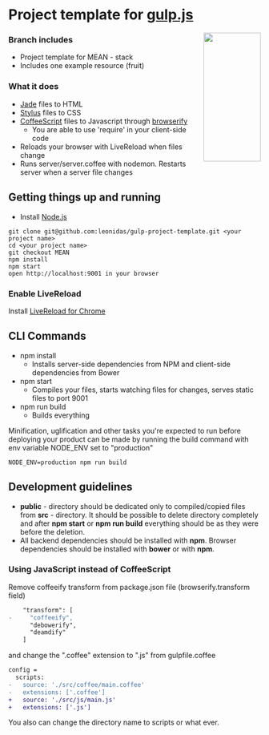 # Project template for [gulp.js](http://gulpjs.com/)
<img width="114px" height="257px" align="right" src="https://raw.githubusercontent.com/gulpjs/artwork/master/gulp-2x.png"/>

### Branch includes
* Project template for MEAN - stack
* Includes one example resource (fruit)

### What it does
* [Jade](http://jade-lang.com) files to HTML
* [Stylus](http://learnboost.github.io/stylus) files to CSS
* [CoffeeScript](http://coffeescript.org/) files to Javascript through [browserify](http://browserify.org/)
    * You are able to use 'require' in your client-side code
* Reloads your browser with LiveReload when files change
* Runs server/server.coffee with nodemon. Restarts server when a server file changes

## Getting things up and running
- Install [Node.js](http://nodejs.org)

````
git clone git@github.com:leonidas/gulp-project-template.git <your project name>
cd <your project name>
git checkout MEAN
npm install
npm start
open http://localhost:9001 in your browser
````

### Enable LiveReload
Install [LiveReload for Chrome](https://chrome.google.com/webstore/detail/livereload/jnihajbhpnppcggbcgedagnkighmdlei?hl=en)

## CLI Commands

* npm install
    * Installs server-side dependencies from NPM and client-side dependencies from Bower
* npm start
    * Compiles your files, starts watching files for changes, serves static files to port 9001
* npm run build
    * Builds everything

Minification, uglification and other tasks you're expected to run before deploying your product can be made by running the build command with env variable NODE_ENV set to "production"

    NODE_ENV=production npm run build

## Development guidelines
* **public** - directory should be dedicated only to compiled/copied files from **src** - directory.
  It should be possible to delete directory completely and after **npm start** or **npm run build** everything should be as they were before the deletion.
* All backend dependencies should be installed with **npm**. Browser dependencies should be installed with **bower** or with **npm**.

### Using JavaScript instead of CoffeeScript
Remove coffeeify transform from package.json file (browserify.transform field)
```diff
    "transform": [
-     "coffeeify",
      "debowerify",
      "deamdify"
    ]
```

and change the ".coffee" extension to ".js" from gulpfile.coffee
```diff
config =
  scripts:
-   source: './src/coffee/main.coffee'
-   extensions: ['.coffee']
+   source: './src/js/main.js'
+   extensions: ['.js']
```
You also can change the directory name to scripts or what ever.
